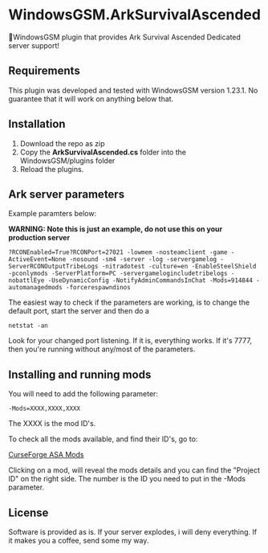 # WindowsGSM.ArkSurvivalAscended
🧩WindowsGSM plugin that provides Ark Survival Ascended Dedicated server support!

## Requirements

This plugin was developed and tested with WindowsGSM version 1.23.1. No guarantee that it will work on anything below that.

## Installation

1. Download the repo as zip
2. Copy the **ArkSurvivalAscended.cs** folder into the WindowsGSM/plugins folder
3. Reload the plugins.


## Ark server parameters

Example paramters below:

**WARNING: Note this is just an example, do not use this on your production server**

```
?RCONEnabled=True?RCONPort=27021 -lowmem -nosteamclient -game -ActiveEvent=None -nosound -sm4 -server -log -servergamelog -ServerRCONOutputTribeLogs -nitradotest -culture=en -EnableSteelShield -pconlymods -ServerPlatform=PC -servergamelogincludetribelogs -nobattlEye -UseDynamicConfig -NotifyAdminCommandsInChat -Mods=914844 -automanagedmods -forcerespawndinos
```

The easiest way to check if the parameters are working, is to change the default port, start the server and then do a
```
netstat -an
```

Look for your changed port listening. If it is, everything works. If it's 7777, then you're running without any/most of the parameters.

## Installing and running mods

You will need to add the following parameter:

```
-Mods=XXXX,XXXX,XXXX
```

The XXXX is the mod ID's.

To check all the mods available, and find their ID's, go to:

[CurseForge ASA Mods](https://www.curseforge.com/ark-survival-ascended)

Clicking on a mod, will reveal the mods details and you can find the "Project ID" on the right side. The number is the ID you need to put in the -Mods parameter.

## License
Software is provided as is. If your server explodes, i will deny everything. If it makes you a coffee, send some my way.